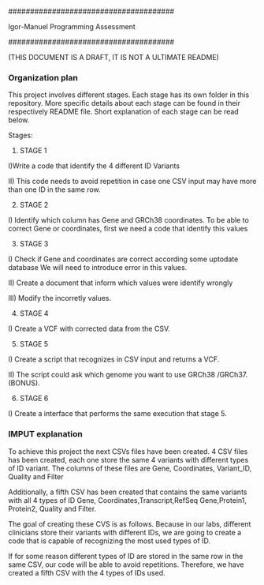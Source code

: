 ######################################

 Igor-Manuel Programming Assessment

######################################


(THIS DOCUMENT IS A DRAFT, IT IS NOT A ULTIMATE README)


### Organization plan ###

This project involves different stages. 
Each stage has its own folder in this repository.
More specific details about each stage can be found in their respectively README file.
Short explanation of each stage can be read below.

Stages:

1) STAGE 1

I)Write a code that identify the 4 different ID Variants

II) This code needs to avoid repetition in case one CSV input may have more than one ID in the same row.

2) STAGE 2

I) Identify which column has Gene and GRCh38 coordinates.
To be able to correct Gene or coordinates, first we need a code that identify this values

3) STAGE 3

I) Check if Gene and coordinates are correct according some uptodate database
We will need to introduce error in this values.

II) Create a document that inform which values were identify wrongly 

III) Modify the incorretly values.

4) STAGE 4

I) Create a VCF with corrected data from the CSV.

5) STAGE 5 

I) Create a script that recognizes in CSV input and returns a VCF.

II) The script could ask which genome you want to use GRCh38 /GRCh37. (BONUS).

6) STAGE 6

I) Create a interface that performs the same execution that stage 5.



### IMPUT explanation ###

To achieve this project the next CSVs files have been created.
4 CSV files has been created, each one store the same 4 variants with different types of ID variant.
The columns of these files are
Gene, Coordinates, Variant_ID, Quality and Filter


Additionally, a fifth CSV has been created that contains the same variants with all 4 types of ID
Gene, Coordinates,Transcript,RefSeq Gene,Protein1, Protein2, Quality and Filter. 

The goal of creating these CVS is as follows.
Because in our labs, different clinicians store their variants with different IDs,
we are going to create a code that is capable of recognizing the most used types of ID.

If for some reason different types of ID are stored in the same row in the same CSV,
our code will be able to avoid repetitions. 
Therefore, we have created a fifth CSV with the 4 types of IDs used.

